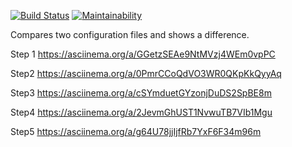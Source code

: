 [![Build Status](https://travis-ci.org/eidolonzx/project-lvl2-s451.svg?branch=master)](https://travis-ci.org/eidolonzx/project-lvl2-s451) [![Maintainability](https://api.codeclimate.com/v1/badges/22a87973edb0d7c4700d/maintainability)](https://codeclimate.com/github/eidolonzx/project-lvl2-s451/maintainability)

Compares two configuration files and shows a difference.

Step 1
https://asciinema.org/a/GGetzSEAe9NtMVzj4WEm0vpPC

Step2
https://asciinema.org/a/0PmrCCoQdVO3WR0QKpKkQyyAq

Step3
https://asciinema.org/a/cSYmduetGYzonjDuDS2SpBE8m

Step4
https://asciinema.org/a/2JevmGhUST1NvwuTB7VIb1Mgu

Step5
https://asciinema.org/a/g64U78jjIjfRb7YxF6F34m96m